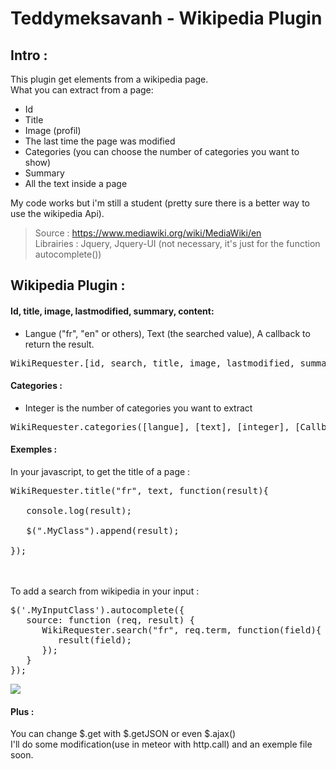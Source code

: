 Teddymeksavanh - Wikipedia Plugin
===========================

Intro : 
-----------------
This plugin get elements from a wikipedia page.<br>
What you can extract from a page:<br>

- Id 
- Title
- Image (profil)
- The last time the page was modified
- Categories (you can choose the number of categories you want to show)
- Summary
- All the text inside a page 

My code works but i'm still a student (pretty sure there is a better way to use the wikipedia Api).

> Source : https://www.mediawiki.org/wiki/MediaWiki/en <br>
> Librairies : Jquery, Jquery-UI (not necessary, it's just for the function autocomplete())

Wikipedia Plugin : 
-----------------
####	Id, title, image, lastmodified, summary, content: 
- Langue ("fr", "en" or others), Text (the searched value), A callback to return the result.
	
<pre>WikiRequester.[id, search, title, image, lastmodified, summary, content]([langue], [text], [Callback]);</pre>
	
####	Categories : 
- Integer is the number of categories you want to extract<br>

<pre>WikiRequester.categories([langue], [text], [integer], [Callback]);</pre>
  
####  Exemples :

In your javascript, to get the title of a page :<br>
<pre>WikiRequester.title("fr", text, function(result){<br>
&nbsp;&nbsp;&nbsp;console.log(result);<br>
&nbsp;&nbsp;&nbsp;$(".MyClass").append(result);<br>
});</pre><br>
<br>
To add a search from wikipedia in your input :<br>
<pre>
$('.MyInputClass').autocomplete({
&nbsp;&nbsp;&nbsp;source: function (req, result) {
&nbsp;&nbsp;&nbsp;&nbsp;&nbsp;&nbsp;WikiRequester.search("fr", req.term, function(field){
&nbsp;&nbsp;&nbsp;&nbsp;&nbsp;&nbsp;&nbsp;&nbsp;&nbsp;result(field);
&nbsp;&nbsp;&nbsp;&nbsp;&nbsp;&nbsp;});
&nbsp;&nbsp;&nbsp;}
});
</pre>

<img src="http://image.noelshack.com/fichiers/2016/08/1456319050-capture-d-ecran-2016-02-24-a-14-03-39.png">
  
####  Plus :
You can change $.get with $.getJSON or even $.ajax()<br>
I'll do some modification(use in meteor with http.call) and an exemple file soon.

